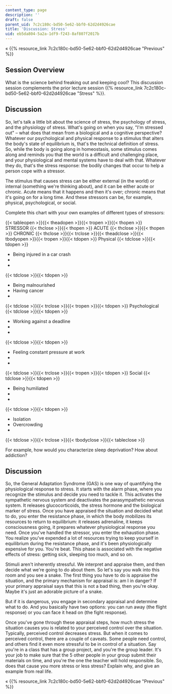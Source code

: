 ```yaml
---
content_type: page
description: ''
draft: false
parent_uid: 7c2c180c-bd50-5e62-bbf0-62d2d4926cae
title: 'Discussion: Stress'
uid: eb5da804-5a2a-1df9-f243-8af807f2017b
---
```

« {{% resource_link 7c2c180c-bd50-5e62-bbf0-62d2d4926cae "Previous" %}}

## Session Overview

What is the science behind freaking out and keeping cool? This discussion session complements the prior lecture session {{% resource_link 7c2c180c-bd50-5e62-bbf0-62d2d4926cae "Stress" %}}.

## Discussion

So, let's talk a little bit about the science of stress, the psychology of stress, and the physiology of stress. What's going on when you say, "I'm stressed out" – what does that mean from a biological and a cognitive perspective? Whatever our psychological and physical response to a stimulus that alters the body's state of equilibrium is, that's the technical definition of stress. So, while the body is going along in homeostasis, some stimulus comes along and reminds you that the world is a difficult and challenging place, and your physiological and mental systems have to deal with that. Whatever they do, that's the stress response: the bodily changes that occur to help a person cope with a stressor.

The stimulus that causes stress can be either external (in the world) or internal (something we're thinking about), and it can be either acute or chronic. Acute means that it happens and then it's over; chronic means that it's going on for a long time. And these stressors can be, for example, physical, psychological, or social.

Complete this chart with your own examples of different types of stressors:

{{< tableopen >}}{{< theadopen >}}{{< tropen >}}{{< thopen >}}
STRESSOR
{{< thclose >}}{{< thopen >}}
ACUTE
{{< thclose >}}{{< thopen >}}
CHRONIC
{{< thclose >}}{{< trclose >}}{{< theadclose >}}{{< tbodyopen >}}{{< tropen >}}{{< tdopen >}}
Physical
{{< tdclose >}}{{< tdopen >}}

- Being injured in a car crash
-  
-  

{{< tdclose >}}{{< tdopen >}}

- Being malnourished
- Having cancer
-  

{{< tdclose >}}{{< trclose >}}{{< tropen >}}{{< tdopen >}}
Psychological
{{< tdclose >}}{{< tdopen >}}

- Working against a deadline
-  
-  

{{< tdclose >}}{{< tdopen >}}

- Feeling constant pressure at work
-  
-  

{{< tdclose >}}{{< trclose >}}{{< tropen >}}{{< tdopen >}}
Social
{{< tdclose >}}{{< tdopen >}}

- Being humiliated
-  
-  

{{< tdclose >}}{{< tdopen >}}

- Isolation
- Overcrowding
-  

{{< tdclose >}}{{< trclose >}}{{< tbodyclose >}}{{< tableclose >}}

For example, how would you characterize sleep deprivation? How about addiction?

## Discussion

So, the General Adaptation Syndrome (GAS) is one way of quantifying the physiological response to stress. It starts with the alarm phase, where you recognize the stimulus and decide you need to tackle it. This activates the sympathetic nervous system and deactivates the parasympathetic nervous system. It releases glucocorticoids, the stress hormone and the biological marker of stress. Once you have appraised the situation and decided what to do, you enter the resistance phase, in which the body mobilizes its resources to return to equilibrium: it releases adrenaline, it keeps consciousness going, it prepares whatever physiological response you need. Once you've handled the stressor, you enter the exhaustion phase. You realize you've expended a lot of resources trying to keep yourself in equilibrium during the resistance phase, and it's been physiologically expensive for you. You're beat. This phase is associated with the negative effects of stress: getting sick, sleeping too much, and so on.

Stimuli aren't inherently stressful. We interpret and appraise them, and then decide what we're going to do about them. So let's say you walk into this room and you see a snake. The first thing you have to do is appraise the situation, and the primary mechanism for appraisal is: am I in danger? If your primary appraisal says that this is not a bad thing, then you're okay. Maybe it's just an adorable picture of a snake.

But if it is dangerous, you engage in secondary appraisal and determine what to do. And you basically have two options: you can run away (the flight response) or you can face it head on (the fight response).

Once you've gone through these appraisal steps, how much stress the situation causes you is related to your perceived control over the situation. Typically, perceived control decreases stress. But when it comes to perceived control, there are a couple of caveats. Some people need control, and others find it even more stressful to be in control of a situation. Say you're in a class that has a group project, and you're the group leader. It's your job to make sure that the 5 other people in your group submit their materials on time, and you're the one the teacher will hold responsible. So, does that cause you more stress or less stress? Explain why, and give an example from real life.

« {{% resource_link 7c2c180c-bd50-5e62-bbf0-62d2d4926cae "Previous" %}}